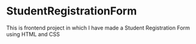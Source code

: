 # StudentRegistrationForm
This is frontend project in which I have made a Student Registration Form using HTML and CSS
